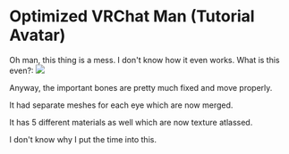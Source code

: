 # Optimized VRChat Man (Tutorial Avatar)
Oh man, this thing is a mess.  I don't know how it even works.  What is this even?:
![](https://cdn.discordapp.com/attachments/399354094059388938/511680549690146816/unknown.png)

Anyway, the important bones are pretty much fixed and move properly.

It had separate meshes for each eye which are now merged.

It has 5 different materials as well which are now texture atlassed.

I don't know why I put the time into this.
